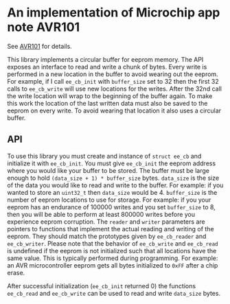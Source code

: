 # An implementation of Microchip app note AVR101

See [AVR101](http://ww1.microchip.com/downloads/en/AppNotes/doc2526.pdf) for details.

This library implements a circular buffer for eeprom memory. The API exposes an interface to read and write a chunk of bytes. Every write is performed in a new location in the buffer to avoid wearing out the eeprom. For example, if I call `ee_cb_init` with `buffer_size` set to 32 then the first 32 calls to `ee_cb_write` will use new locations for the writes. After the 32nd call the write location will wrap to the beginning of the buffer again. To make this work the location of the last written data must also be saved to the eeprom on every write. To avoid wearing that location it also uses a circular buffer.

## API

To use this library you must create and instance of `struct ee_cb` and initialize it with `ee_cb_init`. You must give `ee_cb_init` the eeprom address where you would like your buffer to be stored. The buffer must be large enough to hold `(data_size + 1) * buffer_size` bytes. `data_size` is the size of the data you would like to read and write to the buffer. For example: if you wanted to store an `uint32_t` then `data_size` would be 4. `buffer_size` is the number of eeprom locations to use for storage. For example: if you your eeprom has an endurance of 100000 writes and you set `buffer_size` to 8, then you will be able to perform at least 800000 writes before you experience eeprom corruption. The `reader` and `writer` parameters are pointers to functions that implement the actual reading and writing of the eeprom. They should match the prototypes given by `ee_cb_reader` and `ee_cb_writer`. Please note that the behavior of `ee_cb_write` and `ee_cb_read` is undefined if the eeprom is not initialized such that all locations have the same value. This is typically performed during programming. For example: an AVR microcontroller eeprom gets all bytes initialized to `0xFF` after a chip erase.

After successful initialization (`ee_cb_init` returned 0) the functions `ee_cb_read` and `ee_cb_write` can be used to read and write `data_size` bytes.